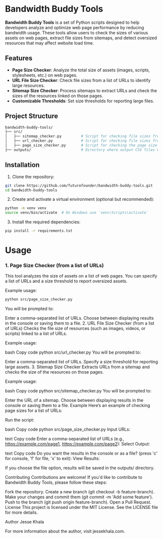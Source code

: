 # Bandwidth Buddy Tools

**Bandwidth Buddy Tools** is a set of Python scripts designed to help developers analyze and optimize web page performance by reducing bandwidth usage. These tools allow users to check the sizes of various assets on web pages, extract file sizes from sitemaps, and detect oversized resources that may affect website load time.

## Features

- **Page Size Checker**: Analyze the total size of assets (images, scripts, stylesheets, etc.) on web pages.
- **URL File Size Checker**: Check file sizes from a list of URLs to identify large resources.
- **Sitemap Size Checker**: Process sitemaps to extract URLs and check the sizes of the resources linked on those pages.
- **Customizable Thresholds**: Set size thresholds for reporting large files.

## Project Structure

```bash
bandwidth-buddy-tools/
├── src/
│   ├── sitemap_checker.py         # Script for checking file sizes from sitemaps
│   ├── url_checker.py             # Script for checking file sizes from a list of URLs
│   ├── page_size_checker.py       # Script for checking the page size of a webpage
├── outputs/                       # Directory where output CSV files will be saved
```

## Installation

1. Clone the repository:

```bash
git clone https://github.com/futurefounder/bandwidth-buddy-tools.git
cd bandwidth-buddy-tools
```

2. Create and activate a virtual environment (optional but recommended):

```bash
python -m venv venv
source venv/bin/activate  # On Windows use `venv\Scripts\activate`
```

3. Install the required dependencies:

```bash
pip install -r requirements.txt
```

# Usage

### 1. Page Size Checker (from a list of URLs)

This tool analyzes the size of assets on a list of web pages. You can specify a list of URLs and a size threshold to report oversized assets.

Example usage:

```bash
python src/page_size_checker.py
```

You will be prompted to:

Enter a comma-separated list of URLs.
Choose between displaying results in the console or saving them to a file. 2. URL File Size Checker (from a list of URLs)
Checks the file size of resources (such as images, videos, or scripts) linked to a list of URLs.

Example usage:

bash
Copy code
python src/url_checker.py
You will be prompted to:

Enter a comma-separated list of URLs.
Specify a size threshold for reporting large assets. 3. Sitemap Size Checker
Extracts URLs from a sitemap and checks the size of the resources on those pages.

Example usage:

bash
Copy code
python src/sitemap_checker.py
You will be prompted to:

Enter the URL of a sitemap.
Choose between displaying results in the console or saving them to a file.
Example
Here’s an example of checking page sizes for a list of URLs:

Run the script:

bash
Copy code
python src/page_size_checker.py
Input URLs:

text
Copy code
Enter a comma-separated list of URLs (e.g., https://example.com/page1, https://example.com/page2):
Select Output:

text
Copy code
Do you want the results in the console or as a file? (press 'c' for console, 'f' for file, 'x' to exit):
View Results:

If you choose the file option, results will be saved in the outputs/ directory.

Contributing
Contributions are welcome! If you'd like to contribute to Bandwidth Buddy Tools, please follow these steps:

Fork the repository.
Create a new branch (git checkout -b feature-branch).
Make your changes and commit them (git commit -m 'Add some feature').
Push to the branch (git push origin feature-branch).
Open a Pull Request.
License
This project is licensed under the MIT License. See the LICENSE file for more details.

Author
Jesse Khala

For more information about the author, visit jessekhala.com.
